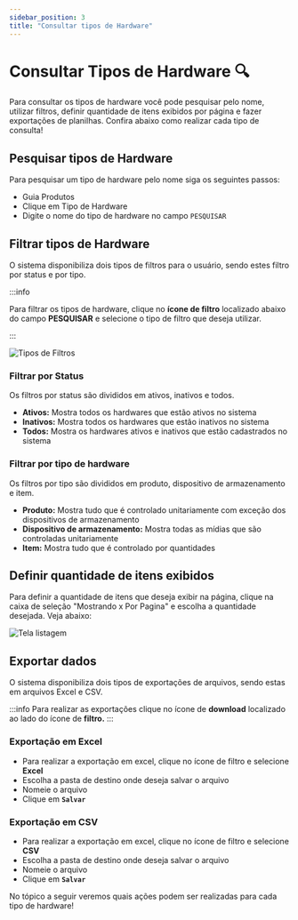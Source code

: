 ```yaml
---
sidebar_position: 3
title: "Consultar tipos de Hardware"
---
```


# Consultar Tipos de Hardware :mag:

Para consultar os tipos de hardware você pode pesquisar pelo nome, utilizar filtros, definir quantidade de itens exibidos por página e fazer exportações de planilhas. Confira abaixo como realizar cada tipo de consulta!

## Pesquisar tipos de Hardware

Para pesquisar um tipo de hardware pelo nome siga os seguintes passos:

- Guia Produtos
- Clique em Tipo de Hardware
- Digite o nome do tipo de hardware no campo `PESQUISAR`

## Filtrar tipos de Hardware

O sistema disponibiliza dois tipos de filtros para o usuário, sendo estes filtro por status e por tipo.

:::info

Para filtrar os tipos de hardware, clique no **ícone de filtro** localizado abaixo do campo **PESQUISAR** e selecione o tipo de filtro que deseja utilizar.

:::

![Tipos de Filtros](/img/images/filtro.png)

### Filtrar por Status

Os filtros por status são divididos em ativos, inativos e todos.

- **Ativos:** Mostra todos os hardwares que estão ativos no sistema
- **Inativos:** Mostra todos os hardwares que estão inativos no sistema
- **Todos:** Mostra os hardwares ativos e inativos que estão cadastrados no sistema

### Filtrar por tipo de hardware

Os filtros por tipo são divididos em produto, dispositivo de armazenamento e item.

- **Produto:** Mostra tudo que é controlado unitariamente com exceção dos dispositivos de armazenamento
- **Dispositivo de armazenamento:** Mostra todas as mídias que são controladas unitariamente
- **Item:** Mostra tudo que é controlado por quantidades

## Definir quantidade de itens exibidos

Para definir a quantidade de itens que deseja exibir na página, clique na caixa de seleção "Mostrando x Por Pagina" e escolha a quantidade desejada. Veja abaixo:

![Tela listagem](/img/images/itens_página.png)

## Exportar dados

O sistema disponibiliza dois tipos de exportações de arquivos, sendo estas em arquivos Excel e CSV.

:::info
Para realizar as exportações clique no ícone de **download** localizado ao lado do ícone de **filtro.**
:::

### Exportação em Excel

- Para realizar a exportação em excel, clique no ícone de filtro e selecione **Excel**
- Escolha a pasta de destino onde deseja salvar o arquivo
- Nomeie o arquivo
- Clique em **`Salvar`**

### Exportação em CSV

- Para realizar a exportação em excel, clique no ícone de filtro e selecione **CSV**
- Escolha a pasta de destino onde deseja salvar o arquivo
- Nomeie o arquivo
- Clique em **`Salvar`**

No tópico a seguir veremos quais ações podem ser realizadas para cada tipo de hardware!
